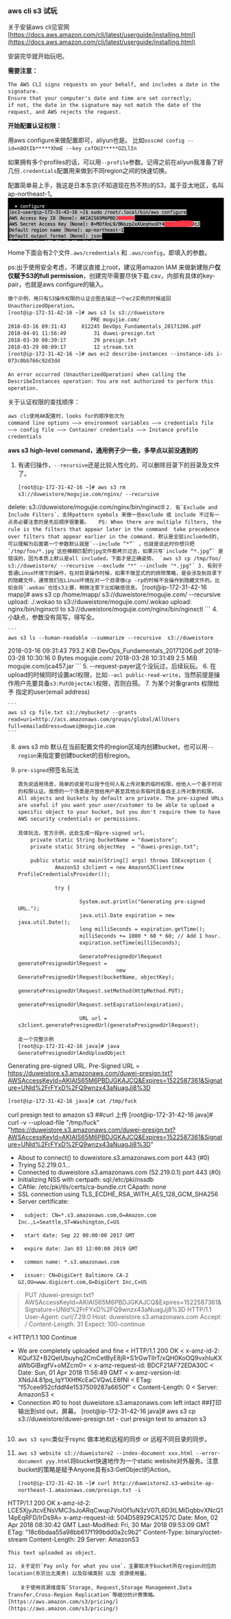 ### aws cli s3 试玩
关于安装aws cli见官网 [https://docs.aws.amazon.com/cli/latest/userguide/installing.html](https://docs.aws.amazon.com/cli/latest/userguide/installing.html)

安装完毕就开始玩吧。

**需要注意：**

```
The AWS CLI signs requests on your behalf, and includes a date in the signature. 
Ensure that your computer's date and time are set correctly;
if not, the date in the signature may not match the date of the request, and AWS rejects the request.
```

**开始配置认证权限：**

用aws configure来做配置即可，aliyun也是。
比如`osscmd config --id=n8OtIb*****XhmE --key cxfOU3*****OZLlIn`

如果拥有多个profiles的话，可以用`--profile`参数。记得之前在aliyun我准备了好几份`.credentials`配置用来做到不同region之间的快速切换。

配置简单易上手，我这是日本东京(不知道现在热不热)的S3，属于亚太地区，名叫ap-northeast-1。
![](https://github.com/crabsheen/cloud/blob/master/s3/aws.png?raw=true)

Home下面会有2个文件`.aws/credentials` 和 `.aws/config`，即填入的参数。

ps:出于使用安全考虑，不建议直接上root，建议用amazon IAM 来做新建账户**仅仅赋予S3的full permission**，创建完毕需要尽快下载.csv，内部有具体的key-pair，也就是aws configure的输入。

```
做个示例，用只有S3操作权限的认证企图去描述一个ec2实例的时候返回UnauthorizedOperation。
[root@ip-172-31-42-16 ~]# aws s3 ls s3://duweistore                                    
                           PRE mogujie.com/
2018-03-16 09:31:43     812245 DevOps_Fundamentals_20171206.pdf
2018-04-01 11:56:49         31 duwei-presign.txt
2018-03-30 08:39:17         29 presign.txt
2018-03-29 08:09:17         12 stream.txt
[root@ip-172-31-42-16 ~]# aws ec2 describe-instances --instance-ids i-073c0bb766c92d3dd

An error occurred (UnauthorizedOperation) when calling the DescribeInstances operation: You are not authorized to perform this operation.
```

关于认证权限的查找顺序：

```
aws cli使用AK配置时，looks for的顺序依次为
command line options ——> environment variables ——> credentials file 
——> config file ——> Container credentials ——> Instance profile credentials
```

**aws s3 high-level command，通用例子少一些，多举点以前没遇到的**

1. 有递归操作，`--recursive`还是比较人性化的，可以删除目录下的目录及文件了。

	```
	[root@ip-172-31-42-16 ~]# aws s3 rm s3://duweistore/mogujie.com/nginx/ --recursive
delete: s3://duweistore/mogujie.com/nginx/bin/nginxctl
	```
2. 有`Exclude and Include Filters`，支持pattern symbols 来做一些exclude 或 include 不过有一点务必要注意的是先后顺序很重要。	
PS: When there are multiple filters, the rule is the filters that appear later in the command  take precedence  over filters that appear earlier in the command.
	默认是全部inclueded的,可以理解为后面第一个参数默认就是`--include “*”` ，也就是说此时你想只把`/tmp/foo/*.jpg`这些模糊匹配的jpg文件都拷贝过去，如果只写`include “*.jpg”` 是错误的，因为本质上默认是all included，下面才是正确姿势。
`aws s3 cp /tmp/foo/ s3://duweistore/ --recursive --exclude "*" --include "*.jpg"`
3. 有别于普通Linux环境下的操作，在对目录操作时候，如果不做显式的的排除策略，是会涉及到目录下的隐藏文件，通常我们在Linux环境在对一个目录做cp -rp的时候不会操作到隐藏文件的。比如会将`.wokao`也往s3上挪，稍微注意下比如敏感信息。
	```
[root@ip-172-31-42-16 mapp]# aws s3 cp /home/mapp/ s3://duweistore/mogujie.com/ --recursive
upload: ./.wokao to s3://duweistore/mogujie.com/.wokao
upload: nginx/bin/nginxctl to s3://duweistore/mogujie.com/nginx/bin/nginxctl
	```
4. 小缺点，参数没有简写，得写全。

	```
	aws s3 ls --human-readable --summarize --recursive  s3://duweistore          
2018-03-16 09:31:43  793.2 KiB DevOps_Fundamentals_20171206.pdf
2018-03-28 10:30:16    0 Bytes mogujie.com/
2018-03-28 10:31:49    2.5 MiB mogujie.com/jca457.jar
	```
5. --request-payer这个没玩过，后续玩玩。
6. 在upload的时候同时设置acl权限，比如`--acl public-read-write`，当然前提是操作用户先要具备`s3:PutObjectAcl`权限，否则白搭。
7. 为某个对象grants 权限给予 指定的user(email address)
	
	```
	aws s3 cp file.txt s3://mybucket/ --grants read=uri=http://acs.amazonaws.com/groups/global/AllUsers full=emailaddress=duwei@mogujie.com
	```
8. aws s3 mb 默认在当前配置文件的region区域内创建bucket，也可以用`--region`来指定要创建bucket的目标region。
9. `pre-signed`预签名玩法
	
	```
	首先说适用场景，简单的说是可以授予任何人有上传对象的临时权限，给他人一个基于时间的权限认证。我想的一个场景是开放给用户甚至其他业务临时具备自主上传对象的权限。
	All objects and buckets by default are private. The pre-signed URLs are useful if you want your user/customer to be able to upload a specific object to your bucket, but you don't require them to have AWS security credentials or permissions.
	
	具体玩法，官方示例，此处生成一段pre-signed url。
        private static String bucketName = "duweistore";
        private static String objectKey  = "duwei-presign.txt";

        public static void main(String[] args) throws IOException {
                AmazonS3 s3client = new AmazonS3Client(new ProfileCredentialsProvider());

                try {

                        System.out.println("Generating pre-signed URL.");
                        java.util.Date expiration = new java.util.Date();
                        long milliSeconds = expiration.getTime();
                        milliSeconds += 1000 * 60 * 60; // Add 1 hour.
                        expiration.setTime(milliSeconds);

                        GeneratePresignedUrlRequest generatePresignedUrlRequest =
                                    new GeneratePresignedUrlRequest(bucketName, objectKey);
                        generatePresignedUrlRequest.setMethod(HttpMethod.PUT);
                        generatePresignedUrlRequest.setExpiration(expiration);

                        URL url = s3client.generatePresignedUrl(generatePresignedUrlRequest);
                        
   走一个完整示例
   [root@ip-172-31-42-16 java]# java GeneratePresignedUrlAndUploadObject
Generating pre-signed URL.
Pre-Signed URL = https://duweistore.s3.amazonaws.com/duwei-presign.txt?AWSAccessKeyId=AKIAIS65M6PBDJGKAJCQ&Expires=1522587361&Signature=UNld%2FrFYxD%2FQ9wnzx43aNuagJj8%3D
	
	[root@ip-172-31-42-16 java]# cat /tmp/fuck 
curl presign test to amazon s3
	##curl 上传
	[root@ip-172-31-42-16 java]# curl -v --upload-file "/tmp/fuck" "https://duweistore.s3.amazonaws.com/duwei-presign.txt?AWSAccessKeyId=AKIAIS65M6PBDJGKAJCQ&Expires=1522587361&Signature=UNld%2FrFYxD%2FQ9wnzx43aNuagJj8%3D"         
* About to connect() to duweistore.s3.amazonaws.com port 443 (#0)
*   Trying 52.219.0.1...
* Connected to duweistore.s3.amazonaws.com (52.219.0.1) port 443 (#0)
* Initializing NSS with certpath: sql:/etc/pki/nssdb
*   CAfile: /etc/pki/tls/certs/ca-bundle.crt
  CApath: none
* SSL connection using TLS_ECDHE_RSA_WITH_AES_128_GCM_SHA256
* Server certificate:
*       subject: CN=*.s3.amazonaws.com,O=Amazon.com Inc.,L=Seattle,ST=Washington,C=US
*       start date: Sep 22 00:00:00 2017 GMT
*       expire date: Jan 03 12:00:00 2019 GMT
*       common name: *.s3.amazonaws.com
*       issuer: CN=DigiCert Baltimore CA-2 G2,OU=www.digicert.com,O=DigiCert Inc,C=US
> PUT /duwei-presign.txt?AWSAccessKeyId=AKIAIS65M6PBDJGKAJCQ&Expires=1522587361&Signature=UNld%2FrFYxD%2FQ9wnzx43aNuagJj8%3D HTTP/1.1
> User-Agent: curl/7.29.0
> Host: duweistore.s3.amazonaws.com
> Accept: */*
> Content-Length: 31
> Expect: 100-continue
> 
< HTTP/1.1 100 Continue
* We are completely uploaded and fine
< HTTP/1.1 200 OK
< x-amz-id-2: KQuf3Z+B2QelUbuyhq2CmCetByE8jR+S1rGwTlIrT/xQH0KoOQ9vxhIuKXaWbGlBxgfV+oMZcm0=
< x-amz-request-id: BDCF21AF72EDA30C
< Date: Sun, 01 Apr 2018 11:56:49 GMT
< x-amz-version-id: XNdJ4.81pq_lqY1XHfKcEaCVQwLE6fNI
< ETag: "f57cee952cfddf4e1537509287a6650f"
< Content-Length: 0
< Server: AmazonS3
< 
* Connection #0 to host duweistore.s3.amazonaws.com left intact
	##打印输出到std out，屏幕。
	[root@ip-172-31-42-16 java]# aws s3 cp s3://duweistore/duwei-presign.txt -
curl presign test to amazon s3
	``` 
10. `aws s3 sync`类似于rsync 做本地和远程的同步 or 远程不同目录的同步。
11. `aws s3 website s3://duweistore2 --index-document xxx.html --error-document yyy.html`将bucket快速地作为一个static website对外服务。注意bucket的策略是赋予Anyone具有s3:GetObject的Action。

	```
	[root@ip-172-31-42-16 ~]# curl http://duweistore2.s3-website-ap-northeast-1.amazonaws.com/presign.txt -i
HTTP/1.1 200 OK
x-amz-id-2: LCE5XjyJtcvENsVMC3sJoARqCwup7VoIOf1uN3zV07L6D3tLMiDqbbvXNcQ114pEqRFD/IrDs9A=
x-amz-request-id: 504D58929CA1257C
Date: Mon, 02 Apr 2018 08:30:42 GMT
Last-Modified: Fri, 30 Mar 2018 09:53:09 GMT
ETag: "18c6bdaa55a98bb617f199bdd0a2c9b2"
Content-Type: binary/octet-stream
Content-Length: 29
Server: AmazonS3

	This text uploaded as object.
``` 
12. 关于定价`Pay only for what you use`，主要取决于bucket所在region对应的location(东京比北美贵) 以及存储类别 以及 资源使用量。
	
	关于使用资源维度有`Storage, Request,Storage Management,Data Transfer,Cross-Region Replication`等细分的计费策略。[https://aws.amazon.com/s3/pricing/](https://aws.amazon.com/s3/pricing/)
